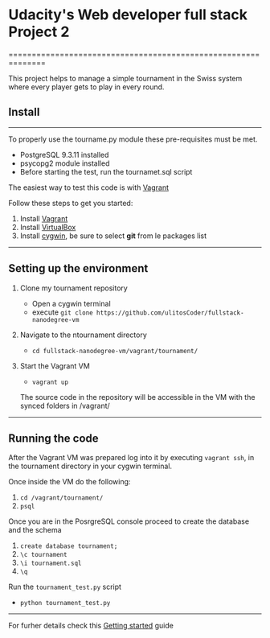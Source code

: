 
# Udacity's Web developer full stack Project 2
==============================================================

This project helps to manage a simple tournament in the Swiss system
where every  player gets to play in every round. 

## Install
------------

To properly use the tourname.py module these pre-requisites must be met.
* PostgreSQL 9.3.11 installed
* psycopg2 module installed
* Before starting the test, run the tournamet.sql script

The easiest way to test this code is with [Vagrant](https://www.vagrantup.com/)

Follow these steps to get you started:
1. Install [Vagrant](https://www.vagrantup.com/)
2. Install [VirtualBox](https://www.virtualbox.org/)
3. Install [cygwin](https://www.cygwin.com/), be sure to select **git** from le packages list 
---------------

## Setting up the environment
1. Clone my tournament repository 
    * Open a cygwin terminal
    * execute `git clone https://github.com/ulitosCoder/fullstack-nanodegree-vm`
2. Navigate to the ntournament directory
    * `cd fullstack-nanodegree-vm/vagrant/tournament/`
3. Start the Vagrant VM
    * `vagrant up`

   The source code in the repository will be accessible in the VM with the synced folders in /vagrant/
-------------------

## Running the code

After the Vagrant VM was prepared log into it by executing `vagrant ssh`, in the tournament directory in your cygwin terminal.

Once inside the VM do the following:
1. `cd /vagrant/tournament/`
2. `psql`

Once you are in the PosrgreSQL console proceed to create the database and the schema
1. `create database tournament;`
2. `\c tournament`
3. `\i tournament.sql`
4. `\q`

Run the `tournament_test.py` script
* `python tournament_test.py`

------------------------
For furher details check this [Getting started](https://docs.google.com/document/d/16IgOm4XprTaKxAa8w02y028oBECOoB1EI1ReddADEeY/pub?embedded=true) guide





